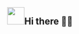 <h2><img width='40px' src="https://velog.velcdn.com/images/limce21/post/f29cf136-cb84-45cd-9cff-3b72dc45cddf/image.png"/>Hi there 👋🏻</h2>




